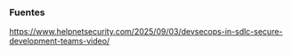 ###
### Fuentes
https://www.helpnetsecurity.com/2025/09/03/devsecops-in-sdlc-secure-development-teams-video/